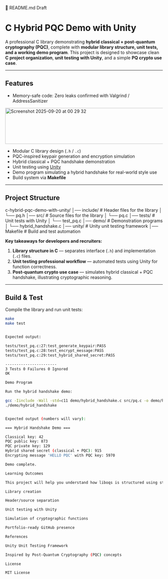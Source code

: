 🔹 README.md Draft
# C Hybrid PQC Demo with Unity

A professional C library demonstrating **hybrid classical + post-quantum cryptography (PQC)**, complete with **modular library structure, unit tests, and a working demo program**. This project 
is designed to showcase clean **C project organization**, **unit testing with Unity**, and a simple **PQ crypto use case**.

--- 

## Features

- Memory-safe code: Zero leaks confirmed with Valgrind / AddressSanitizer

<img width="505" height="115" alt="Screenshot 2025-09-20 at 00 29 32" src="https://github.com/user-attachments/assets/397f7851-f28c-4d30-bedd-abc3abe84d49" />

- Modular C library design (`.h` / `.c`)  
- PQC-inspired keypair generation and encryption simulation  
- Hybrid classical + PQC handshake demonstration  
- Unit testing using [Unity](https://github.com/ThrowTheSwitch/Unity)  
- Demo program simulating a hybrid handshake for real-world style use  
- Build system via **Makefile**

---

## Project Structure



c-hybrid-pqc-demo-with-unity/
│── include/ # Header files for the library
│ └── pq.h
│── src/ # Source files for the library
│ └── pq.c
│── tests/ # Unit tests with Unity
│ └── test_pq.c
│── demo/ # Demonstration programs
│ └── hybrid_handshake.c
│── unity/ # Unity unit testing framework
│── Makefile # Build and test automation


**Key takeaways for developers and recruiters:**

1. **Library structure in C** — separates interface (`.h`) and implementation (`.c`) files.  
2. **Unit testing professional workflow** — automated tests using Unity for function correctness.  
3. **Post-quantum crypto use case** — simulates hybrid classical + PQC handshake, illustrating cryptographic reasoning.

---

## Build & Test

Compile the library and run unit tests:

```bash
make
make test


Expected output:

tests/test_pq.c:27:test_generate_keypair:PASS
tests/test_pq.c:28:test_encrypt_message:PASS
tests/test_pq.c:29:test_hybrid_shared_secret:PASS

-----------------------
3 Tests 0 Failures 0 Ignored 
OK

Demo Program

Run the hybrid handshake demo:

gcc -Iinclude -Wall -std=c11 demo/hybrid_handshake.c src/pq.c -o demo/hybrid_handshake
./demo/hybrid_handshake


Expected output (numbers will vary):

=== Hybrid Handshake Demo ===

Classical key: 42
PQC public key: 873
PQC private key: 129
Hybrid shared secret (classical + PQC): 915
Encrypting message 'HELLO PQC' with PQC key: 5970

Demo complete.

Learning Outcomes

This project will help you understand how liboqs is structured using standard C library design in the context of terminating post-quantum handshakes:

Library creation

Header/source separation

Unit testing with Unity

Simulation of cryptographic functions

Portfolio-ready GitHub presence

References

Unity Unit Testing Framework

Inspired by Post-Quantum Cryptography (PQC) concepts

License

MIT License
